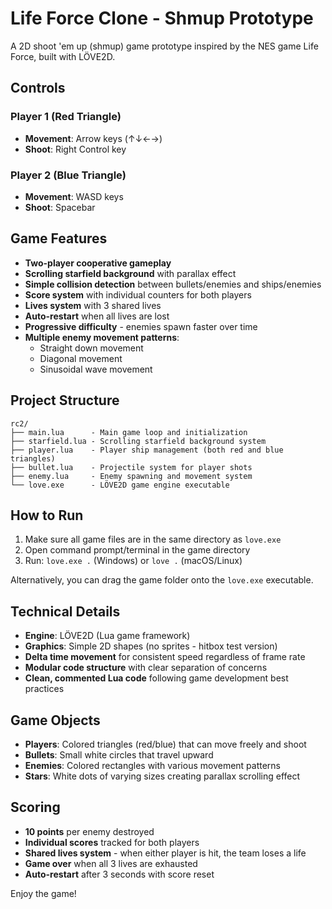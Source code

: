 # Life Force Clone - Shmup Prototype

A 2D shoot 'em up (shmup) game prototype inspired by the NES game Life Force, built with LÖVE2D.

## Controls

### Player 1 (Red Triangle)
- **Movement**: Arrow keys (↑↓←→)
- **Shoot**: Right Control key

### Player 2 (Blue Triangle)  
- **Movement**: WASD keys
- **Shoot**: Spacebar

## Game Features

- **Two-player cooperative gameplay**
- **Scrolling starfield background** with parallax effect
- **Simple collision detection** between bullets/enemies and ships/enemies
- **Score system** with individual counters for both players
- **Lives system** with 3 shared lives
- **Auto-restart** when all lives are lost
- **Progressive difficulty** - enemies spawn faster over time
- **Multiple enemy movement patterns**:
  - Straight down movement
  - Diagonal movement  
  - Sinusoidal wave movement

## Project Structure

```
rc2/
├── main.lua      - Main game loop and initialization
├── starfield.lua - Scrolling starfield background system
├── player.lua    - Player ship management (both red and blue triangles)
├── bullet.lua    - Projectile system for player shots
├── enemy.lua     - Enemy spawning and movement system
└── love.exe      - LÖVE2D game engine executable
```

## How to Run

1. Make sure all game files are in the same directory as `love.exe`
2. Open command prompt/terminal in the game directory
3. Run: `love.exe .` (Windows) or `love .` (macOS/Linux)

Alternatively, you can drag the game folder onto the `love.exe` executable.

## Technical Details

- **Engine**: LÖVE2D (Lua game framework)
- **Graphics**: Simple 2D shapes (no sprites - hitbox test version)
- **Delta time movement** for consistent speed regardless of frame rate
- **Modular code structure** with clear separation of concerns
- **Clean, commented Lua code** following game development best practices

## Game Objects

- **Players**: Colored triangles (red/blue) that can move freely and shoot
- **Bullets**: Small white circles that travel upward  
- **Enemies**: Colored rectangles with various movement patterns
- **Stars**: White dots of varying sizes creating parallax scrolling effect

## Scoring

- **10 points** per enemy destroyed
- **Individual scores** tracked for both players
- **Shared lives system** - when either player is hit, the team loses a life
- **Game over** when all 3 lives are exhausted
- **Auto-restart** after 3 seconds with score reset

Enjoy the game!